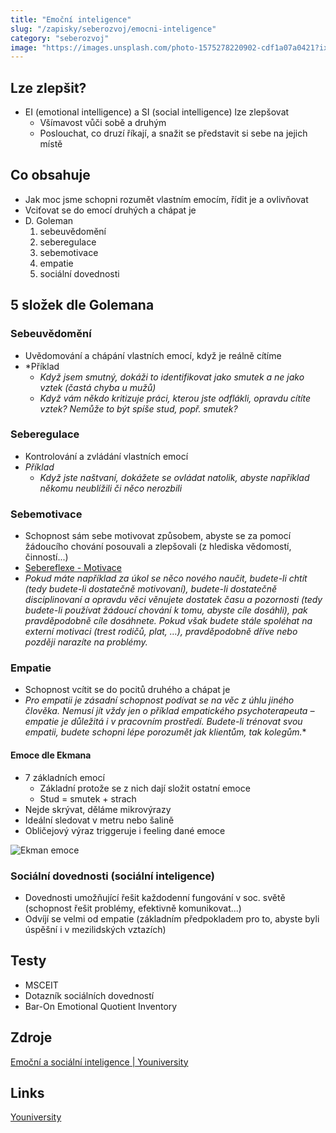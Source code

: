 ```yaml
---
title: "Emoční inteligence"
slug: "/zapisky/seberozvoj/emocni-inteligence"
category: "seberozvoj"
image: "https://images.unsplash.com/photo-1575278220902-cdf1a07a0421?ixlib=rb-1.2.1&ixid=MnwxMjA3fDB8MHxwaG90by1wYWdlfHx8fGVufDB8fHx8&auto=format&fit=crop&w=1171&q=80"
---
```


## Lze zlepšit?
- EI (emotional intelligence) a SI (social intelligence) lze zlepšovat
	- Všímavost vůči sobě a druhým
	- Poslouchat, co druzí říkají, a snažit se představit si sebe na jejich místě

## Co obsahuje
- Jak moc jsme schopni rozumět vlastním emocím, řídit je a ovlivňovat
- Vciťovat se do emocí druhých a chápat je
- D. Goleman
	1. sebeuvědomění
	2. seberegulace
	3. sebemotivace
	4. empatie
	5. sociální dovednosti

## 5 složek dle Golemana
### Sebeuvědomění
- Uvědomování a chápání vlastních emocí, když je reálně cítíme
- *Příklad
	- *Když jsem smutný, dokáži to identifikovat jako smutek a ne jako vztek (častá chyba u mužů)*
	- *Když vám někdo kritizuje práci, kterou jste odflákli, opravdu cítíte vztek? Nemůže to být spíše stud, popř. smutek?*

### Seberegulace
- Kontrolování a zvládání vlastních emocí
- *Příklad*
	- *Když jste naštvaní, dokážete se ovládat natolik, abyste například někomu neublížili či něco nerozbili*

### Sebemotivace
- Schopnost sám sebe motivovat způsobem, abyste se za pomocí žádoucího chování posouvali a zlepšovali (z hlediska vědomostí, činností...)
- [Sebereflexe - Motivace](Sebereflexe_-%20Motivace.md)
-  *Pokud máte například za úkol se něco nového naučit, budete-li chtít (tedy budete-li dostatečně motivovaní), budete-li dostatečně disciplinovaní a opravdu věci věnujete dostatek času a pozornosti (tedy budete-li používat žádoucí chování k tomu, abyste cíle dosáhli), pak pravděpodobně cíle dosáhnete. Pokud však budete stále spoléhat na externí motivaci (trest rodičů, plat, …), pravděpodobně dříve nebo později narazíte na problémy.*

### Empatie
- Schopnost vcítit se do pocitů druhého a chápat je
- *Pro empatii je zásadní schopnost podívat se na věc z úhlu jiného člověka. Nemusí jít vždy jen o příklad empatického psychoterapeuta – empatie je důležitá i v pracovním prostředí. Budete-li trénovat svou empatii, budete schopni lépe porozumět jak klientům, tak kolegům.**

#### Emoce dle Ekmana
- 7 základních emocí
	- Základní protože se z nich dají složit ostatní emoce
	- Stud = smutek + strach
- Nejde skrývat, děláme mikrovýrazy
- Ideální sledovat v metru nebo šalině
- Obličejový výraz triggeruje i feeling dané emoce

![Ekman emoce](../../Assets/Seberozvoj/Emoční_inteligence/Ekman_emoce.png)

### Sociální dovednosti (sociální inteligence)
- Dovednosti umožňující řešit každodenní fungování v soc. světě (schopnost řešit problémy, efektivně komunikovat...)
- Odvíjí se velmi od empatie (základním předpokladem pro to, abyste byli úspěšní i v mezilidských vztazích)

## Testy
- MSCEIT
- Dotazník sociálních dovedností
- Bar-On Emotional Quotient Inventory

## Zdroje
[Emoční a sociální inteligence | Youniversity](https://youniversity.cz/modul/prace-v-tymu/lekce/3)

## Links
[Youniversity](Youniversity)